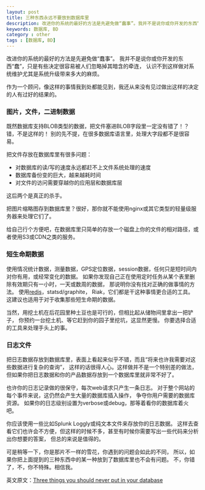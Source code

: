 ```yaml
---
layout: post
title: 三种东西永远不要放到数据库里
description: 改进你的系统的最好的方法是先避免做“蠢事”。我并不是说你或你开发的东西“蠢”，只是有些决定很容易被人们忽略掉其暗含的牵连，认识不到这样做对系统维护尤其是系统升级带来多大的麻烦。
keywords: 数据库, BD
category : other
tags : [数据库, BD]
---
```


改进你的系统的最好的方法是先避免做“蠢事”。
我并不是说你或你开发的东西“蠢”，只是有些决定很容易被人们忽略掉其暗含的牵连，
认识不到这样做对系统维护尤其是系统升级带来多大的麻烦。

作为一个顾问，像这样的事情我到处都能见到，我还从来没有见过做出这样的决定的人有过好的结果的。

### 图片，文件，二进制数据

既然数据库支持BLOB类型的数据，把文件塞进BLOB字段里一定没有错了！？错，不是这样的！
别的先不提，在很多数据库语言里，处理大字段都不是很容易。

把文件存放在数据库里有很多问题：

<ul>
<li>对数据库的读/写的速度永远都赶不上文件系统处理的速度</li>
<li>数据库备份变的巨大，越来越耗时间</li>
<li>对文件的访问需要穿越你的应用层和数据库层</li>
</ul>

这后两个是真正的杀手。

把图片缩略图存到数据库里？很好，那你就不能使用nginx或其它类型的轻量级服务器来处理它们了。

给自己行个方便吧，在数据库里只简单的存放一个磁盘上你的文件的相对路径，或者使用S3或CDN之类的服务。

### 短生命期数据

使用情况统计数据，测量数据，GPS定位数据，session数据，任何只是短时间内对你有用，或经常变化的数据。
如果你发现自己正在使用定时任务从某个表里删除有效期只有一小时，一天或数周的数据，
那说明你没有找对正确的做事情的方法。
使用[redis](http://justjavac.com/nosql/2012/04/13/redis-persistence-demystified.html)，statsd/graphite， Riak，它们都是干这种事情更合适的工具。
这建议也适用于对于收集那些短生命期的数据。

当然，用挖土机在后花园里种土豆也是可行的，但相比起从储物间里拿出一把铲子，
你预约一台挖土机、等它赶到你的园子里挖坑，这显然更慢。
你要选择合适的工具来处理手头上的事。

### 日志文件

把日志数据存放到数据库里，表面上看起来似乎不错，而且“将来也许我需要对这些数据进行复杂的查询”，
这样的话很得人心。这样做并不是一个特别差的做法，
但如果你把日志数据和你的产品数据存放到一个数据库里就非常不好了。

也许你的日志记录做的很保守，每次web请求只产生一条日志。
对于整个网站的每个事件来说，这仍然会产生大量的数据库插入操作，
争夺你用户需要的数据库资源。
如果你的日志级别设置为verbose或debug，那等着看你的数据库着火吧。

你应该使用一些比如Splunk Loggly或纯文本文件来存放你的日志数据。
这样去查看它们也许会不方便，但这样的时候不多，甚至有时候你需要写出一些代码来分析出你想要的答案，
但总的来说是值得的。

可是稍等一下，你是那片不一样的雪花，你遇到的问题会如此的不同，
所以，如果你把上面提到的三种东西中的某一种放到了数据库里也不会有问题。
不，你错了，不，你不特殊。相信我。

英文原文：[Three things you should never put in your database](http://www.revsys.com/blog/2012/may/01/three-things-you-should-never-put-your-database/)